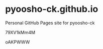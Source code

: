 # pyoosho-ck.github.io
Personal GitHub Pages site for pyoosho-ck










































79XV1kMm4M

oAKPWWW
